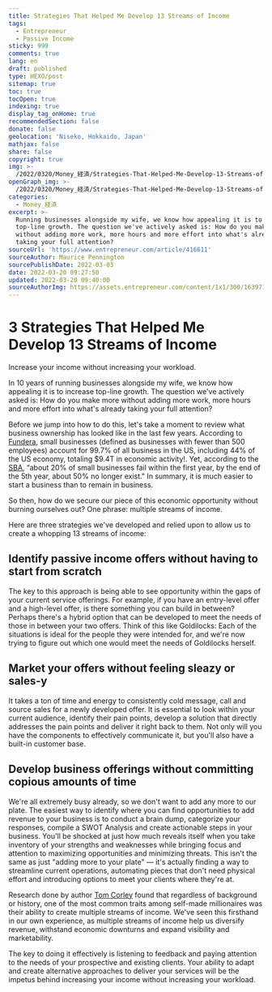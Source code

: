 ```yaml
---
title: Strategies That Helped Me Develop 13 Streams of Income
tags:
  - Entrepreneur
  - Passive Income
sticky: 999
comments: true
lang: en
draft: published
type: HEXO/post
sitemap: true
toc: true
tocOpen: true
indexing: true
display_tag_onHome: true
recommendedSection: false
donate: false
geolocation: 'Niseko, Hokkaido, Japan'
mathjax: false
share: false
copyright: true
img: >-
  /2022/0320/Money_経済/Strategies-That-Helped-Me-Develop-13-Streams-of-Income/AdobeStock_271314294.svg
openGraph_img: >-
  /2022/0320/Money_経済/Strategies-That-Helped-Me-Develop-13-Streams-of-Income/AdobeStock_271314294.png
categories:
  - Money_経済
excerpt: >-
  Running businesses alongside my wife, we know how appealing it is to increase
  top-line growth. The question we've actively asked is: How do you make more
  without adding more work, more hours and more effort into what's already
  taking your full attention?
sourceUrl: 'https://www.entrepreneur.com/article/416611'
sourceAuthor: Maurice Pennington
sourcePublishDate: 2022-03-03
date: 2022-03-20 09:27:50
updated: 2022-03-20 09:40:00
sourceAuthorImg: https://assets.entrepreneur.com/content/1x1/300/1639710696-DSC03896-Edit.jpg?auto=webp&quality=95&crop=1:1&width=150
---
```

# 3 Strategies That Helped Me Develop 13 Streams of Income
 Increase your income without increasing your workload.

 In 10 years of running businesses alongside my wife, we know how appealing it is to increase top-line growth. The question we've actively asked is: How do you make more without adding more work, more hours and more effort into what's already taking your full attention?

 Before we jump into how to do this, let's take a moment to review what business ownership has looked like in the last few years. According to [Fundera](https://www.fundera.com/blog/small-business-statistics), small businesses  (defined as businesses with fewer than 500 employees) account for 99.7% of all business in the US, including 44% of the US economy, totaling $9.4T in economic activity!. Yet, according to the [SBA](https://advocacy.sba.gov/2018/12/19/advocacy-releases-small-business-gdp-1998-2014/), “about 20% of small businesses fail within the first year, by the end of the 5th year, about 50% no longer exist." In summary, it is much easier to start a business than to remain in business.

 So then, how do we secure our piece of this economic opportunity without burning ourselves out? One phrase: multiple streams of income.

 Here are three strategies we've developed and relied upon to allow us to create a whopping 13 streams of income:


## Identify passive income offers without having to start from scratch
 The key to this approach is being able to see opportunity within the gaps of your current service offerings. For example, if you have an entry-level offer and a high-level offer, is there something you can build in between? Perhaps there's a hybrid option that can be developed to meet the needs of those in between your two offers. Think of this like Goldilocks: Each of the situations is ideal for the people they were intended for, and we're now trying to figure out which one would meet the needs of Goldilocks herself.


## Market your offers without feeling sleazy or sales-y
 It takes a ton of time and energy to consistently cold message, call and source sales for a newly developed offer. It is essential to look within your current audience, identify their pain points, develop a solution that directly addresses the pain points and deliver it right back to them. Not only will you have the components to effectively communicate it, but you'll also have a built-in customer base.


## Develop business offerings without committing copious amounts of time
 We're all extremely busy already, so we don't want to add any more to our plate. The easiest way to identify where you can find opportunities to add revenue to your business is to conduct a brain dump, categorize your responses, compile a SWOT Analysis and create actionable steps in your business. You'll be shocked at just how much reveals itself when you take inventory of your strengths and weaknesses while bringing focus and attention to maximizing opportunities and minimizing threats. This isn't the same as just "adding more to your plate" ⁠— it's actually finding a way to streamline current operations, automating pieces that don't need physical effort and introducing options to meet your clients where they're at.

 Research done by author [Tom Corley](https://grow.acorns.com/how-self-made-millionaires-create-multiple-streams-of-income/) found that regardless of background or history, one of the most common traits among self-made millionaires was their ability to create multiple streams of income. We've seen this firsthand in our own experience, as multiple streams of income help us diversify revenue, withstand economic downturns and expand visibility and marketability.

 The key to doing it effectively is listening to feedback and paying attention to the needs of your prospective and existing clients. Your ability to adapt and create alternative approaches to deliver your services will be the impetus behind increasing your income without increasing your workload.

 